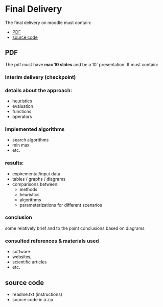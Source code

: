 # Final Delivery

The final delivery on moodle must contain:
- [PDF](#pdf)
- [source code](#source-code)

## PDF
The pdf must have **max 10 slides** and be a 10' presentation.
It must contain:

### Interim delivery (checkpoint)
### details about the approach:

- heuristics
- evaluation
- functions
- operators

### implemented algorithms

- search algorithms
- min max
- etc.

### results:
- expiremental/input data
- tables / graphs / diagrams
- comparisons between:
    - methods
    - heuristics
    - algorithms
    - parameterizations for different scenarios

### conclusion

some relatively brief and to the point conclusions based on diagrams

### consulted references & materials used
- software
- websites,
- scientific articles
- etc.

## source code

- readme.txt (instructions)
- source code in a zip
